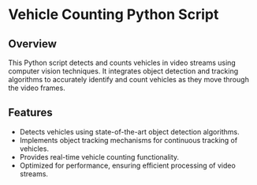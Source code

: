 # Vehicle Counting Python Script

## Overview
This Python script detects and counts vehicles in video streams using computer vision techniques. It integrates object detection and tracking algorithms to accurately identify and count vehicles as they move through the video frames.

## Features
- Detects vehicles using state-of-the-art object detection algorithms.
- Implements object tracking mechanisms for continuous tracking of vehicles.
- Provides real-time vehicle counting functionality.
- Optimized for performance, ensuring efficient processing of video streams.

